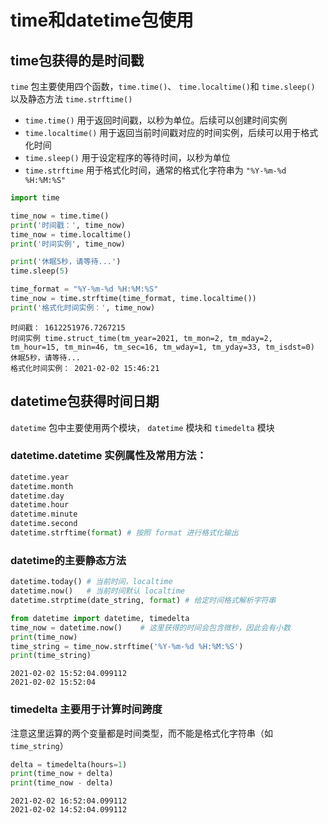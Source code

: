 # time和datetime包使用

## time包获得的是时间戳
`time` 包主要使用四个函数，`time.time()`、 `time.localtime()`和 `time.sleep()` 以及静态方法 `time.strftime()`
- `time.time()` 用于返回时间戳，以秒为单位。后续可以创建时间实例
- `time.localtime()` 用于返回当前时间戳对应的时间实例，后续可以用于格式化时间
- `time.sleep()` 用于设定程序的等待时间，以秒为单位
- `time.strftime` 用于格式化时间，通常的格式化字符串为 `"%Y-%m-%d %H:%M:%S"`


```python
import time

time_now = time.time()
print('时间戳：', time_now)
time_now = time.localtime()
print('时间实例', time_now)

print('休眠5秒，请等待...')
time.sleep(5)

time_format = "%Y-%m-%d %H:%M:%S"
time_now = time.strftime(time_format, time.localtime()) 
print('格式化时间实例：', time_now)
```

    时间戳： 1612251976.7267215
    时间实例 time.struct_time(tm_year=2021, tm_mon=2, tm_mday=2, tm_hour=15, tm_min=46, tm_sec=16, tm_wday=1, tm_yday=33, tm_isdst=0)
    休眠5秒，请等待...
    格式化时间实例： 2021-02-02 15:46:21
    

## datetime包获得时间日期
`datetime` 包中主要使用两个模块， `datetime` 模块和 `timedelta` 模块

### datetime.datetime 实例属性及常用方法：
```python
datetime.year
datetime.month
datetime.day
datetime.hour
datetime.minute
datetime.second
datetime.strftime(format) # 按照 format 进行格式化输出
```

### datetime的主要静态方法
```python
datetime.today() # 当前时间，localtime
datetime.now()   # 当前时间默认 localtime
datetime.strptime(date_string, format) # 给定时间格式解析字符串
```


```python
from datetime import datetime, timedelta
time_now = datetime.now()    # 这里获得的时间会包含微秒，因此会有小数
print(time_now)
time_string = time_now.strftime('%Y-%m-%d %H:%M:%S')
print(time_string)
```

    2021-02-02 15:52:04.099112
    2021-02-02 15:52:04
    

### timedelta 主要用于计算时间跨度
注意这里运算的两个变量都是时间类型，而不能是格式化字符串（如 `time_string`）


```python
delta = timedelta(hours=1)
print(time_now + delta)
print(time_now - delta)
```

    2021-02-02 16:52:04.099112
    2021-02-02 14:52:04.099112
    
